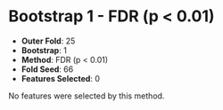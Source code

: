 # Bootstrap 1 - FDR (p < 0.01)

- **Outer Fold**: 25
- **Bootstrap**: 1
- **Method**: FDR (p < 0.01)
- **Fold Seed**: 66
- **Features Selected**: 0

No features were selected by this method.
